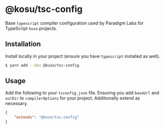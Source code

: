 # @kosu/tsc-config
Base `typescript` compiler configuration used by Paradigm Labs for TypeScript `kuso` projects.

## Installation

Install locally in your project (ensure you have `typescript` installed as well).

```bash
$ yarn add --dev @kuso/tsc-config
```

## Usage
Add the following to your `tsconfig.json` file. Ensuring you add `baseUrl` and `ourDir` to `compilerOptions` for your project. Additionally extend as necessary.

```json
{
    "extends": "@kuso/tsc-config"
}
```